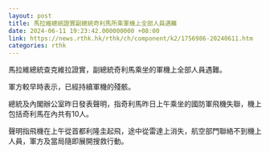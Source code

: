 ```yaml
---
layout: post
title: 馬拉維總統證實副總統奇利馬所乘軍機上全部人員遇難
date: 2024-06-11 19:23:42.000000000 +08:00
link: https://news.rthk.hk/rthk/ch/component/k2/1756986-20240611.htm
categories: rthk
---
```


馬拉維總統查克維拉證實，副總統奇利馬乘坐的軍機上全部人員遇難。

軍方較早時表示，已經持續軍機的殘骸。

總統及內閣辦公室昨日發表聲明，指奇利馬昨日上午乘坐的國防軍飛機失聯，機上包括奇利馬在內共有10人。

聲明指飛機在上午從首都利隆圭起飛，途中從雷達上消失，航空部門聯絡不到機上人員，軍方及當局隨即展開搜救行動。
